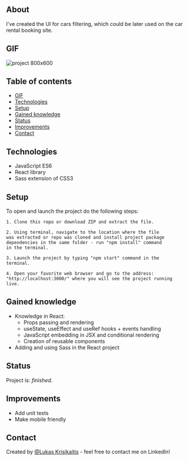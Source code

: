 ## About

I've created the UI for cars filtering, which could be later used on the car rental booking site.

## GIF

![project 800x600](https://user-images.githubusercontent.com/23439837/124362827-244d5e80-dc40-11eb-95f5-b01dcd49c8b7.gif)

## Table of contents

- [GIF](#gif)
- [Technologies](#technologies)
- [Setup](#setup)
- [Gained knowledge](#gained-knowledge)
- [Status](#status)
- [Improvements](#improvements)
- [Contact](#contact)

## Technologies

- JavaScript ES6
- React library
- Sass extension of CSS3

## Setup

To open and launch the project do the following steps:

    1. Clone this repo or download ZIP and extract the file.

    2. Using terminal, navigate to the location where the file
    was extracted or repo was cloned and install project package
    dependencies in the same folder - run "npm install" command
    in the terminal.

    3. Launch the project by typing "npm start" command in the
    terminal.

    4. Open your favorite web browser and go to the address:
    "http://localhost:3000/" where you will see the project running
    live.

## Gained knowledge

- Knowledge in React:
  - Props passing and rendering
  - useState, useEffect and useRef hooks + events handling
  - JavaScript embedding in JSX and conditional rendering
  - Creation of reusable components
- Adding and using Sass in the React project

## Status

Project is: _finished_.

## Improvements

- Add unit tests
- Make mobile friendly

## Contact

Created by [@Lukas Krisikaitis](https://www.linkedin.com/in/lukas-krisikaitis-44597a1b0/) - feel free to contact me on LinkedIn!
